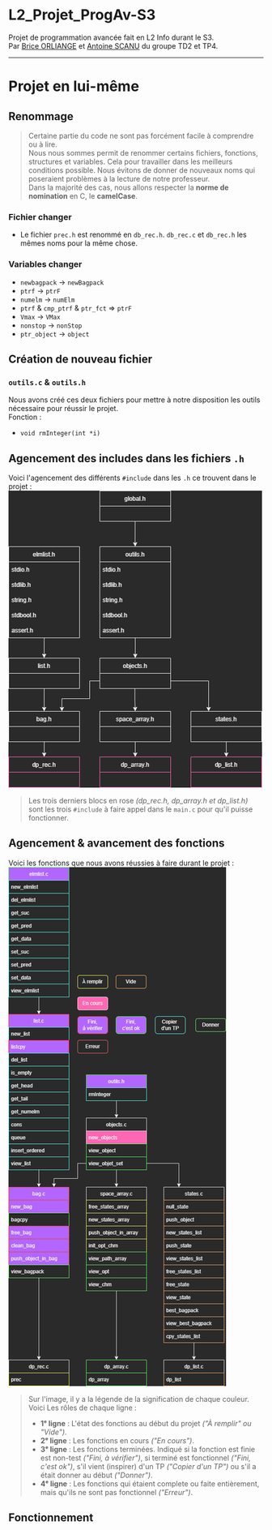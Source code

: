 # L2_Projet_ProgAv-S3

Projet de programmation avancée fait en L2 Info durant le S3.  
Par [Brice ORLIANGE](mailto:briceorl54580@gmail.com) et [Antoine SCANU](mailto:antoine.scanu1@gmail.com) du groupe TD2 et TP4.

________________________

# Projet en lui-même

## Renommage

> Certaine partie du code ne sont pas forcément facile à comprendre ou à lire.  
> Nous nous sommes permit de renommer certains fichiers, fonctions, structures et variables. Cela pour travailler dans les meilleurs conditions possible.
> Nous évitons de donner de nouveaux noms qui poseraient problèmes à la lecture de notre professeur.  
> Dans la majorité des cas, nous allons respecter la **norme de nomination** en C, le **camelCase**.

### Fichier changer

- Le fichier `prec.h` est renommé en `db_rec.h`. `db_rec.c` et `db_rec.h` les mêmes noms pour la même chose.

### Variables changer

- `newbagpack` -> `newBagpack`
- `ptrf` -> `ptrF`
- `numelm` -> `numElm`
- `ptrf` & `cmp_ptrf` & `ptr_fct` => `ptrF`
- `Vmax` -> `VMax`
- `nonstop` -> `nonStop`
- `ptr_object` -> `object`


## Création de nouveau fichier 

### `outils.c` & `outils.h`
Nous avons créé ces deux fichiers pour mettre à notre disposition les outils nécessaire pour réussir le projet.  
Fonction :
- `void rmInteger(int *i)`


## Agencement des includes dans les fichiers `.h`

Voici l'agencement des différents `#include` dans les `.h` ce trouvent dans le projet :  
![image non charger : Plan_des_.h.drawio.png](image/Plan_des_.h.drawio.png)  
> Les trois derniers blocs en rose _(dp_rec.h, dp_array.h et dp_list.h)_ sont les trois `#include` à faire appel dans le `main.c` pour qu'il puisse fonctionner.


## Agencement & avancement des fonctions

Voici les fonctions que nous avons réussies à faire durant le projet :  
![image non charger : Plan_avancement_des_fonction.drawio.png](image/Plan_avancement_des_fonction.drawio.png)
> Sur l'image, il y a la légende de la signification de chaque couleur.  
> Voici Les rôles de chaque ligne :
> - **1ᵉ ligne** : L'état des fonctions au début du projet _("À remplir" ou "Vide")_.
> - **2ᵉ ligne** : Les fonctions en cours _("En cours")_.
> - **3ᵉ ligne** : Les fonctions terminées. Indiqué si la fonction est finie est non-test _("Fini, à vérifier")_, si terminé est fonctionnel _("Fini, c'est ok")_, s'il vient (inspirer) d'un TP _("Copier d'un TP")_ ou s'il a était donner au début _("Donner")_.
> - **4ᵉ ligne** : Les fonctions qui étaient complete ou faite entièrement, mais qu'ils ne sont pas fonctionnel _("Erreur")_.


## Fonctionnement

